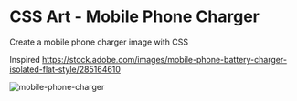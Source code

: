# CSS Art - Mobile Phone Charger

Create a mobile phone charger image with CSS

Inspired https://stock.adobe.com/images/mobile-phone-battery-charger-isolated-flat-style/285164610



![mobile-phone-charger](https://user-images.githubusercontent.com/6689087/179532673-2458a50e-de45-44a6-9164-3f2458d29dfc.png)
